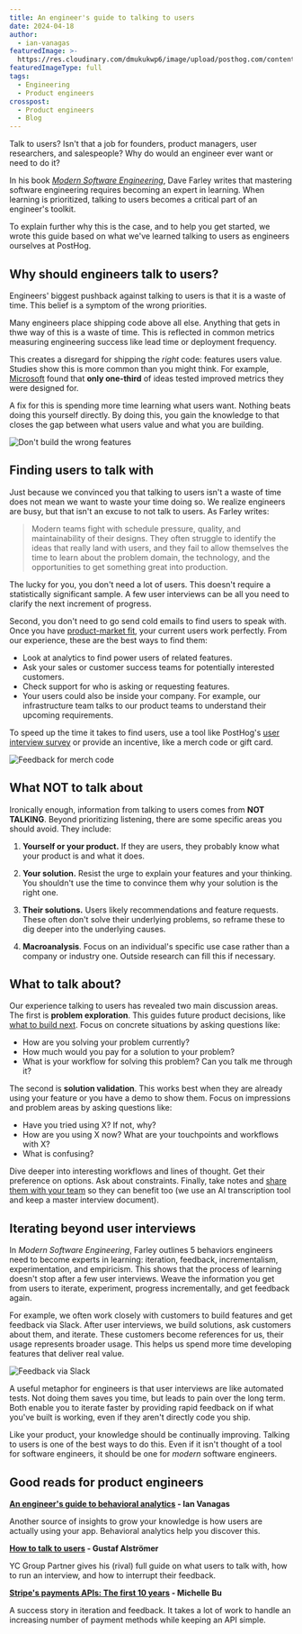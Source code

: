 ```yaml
---
title: An engineer's guide to talking to users
date: 2024-04-18
author:
  - ian-vanagas
featuredImage: >-
  https://res.cloudinary.com/dmukukwp6/image/upload/posthog.com/contents/images/newsletter/beyond-10x-engineer/super-hog.png
featuredImageType: full
tags:
  - Engineering
  - Product engineers
crosspost:
  - Product engineers
  - Blog
---
```


Talk to users? Isn't that a job for founders, product managers, user researchers, and salespeople? Why do would an engineer ever want or need to do it?

In his book [*Modern Software Engineering*](https://www.davefarley.net/?p=352), Dave Farley writes that mastering software engineering requires becoming an expert in learning. When learning is prioritized, talking to users becomes a critical part of an engineer's toolkit.

To explain further why this is the case, and to help you get started, we wrote this guide based on what we've learned talking to users as engineers ourselves at PostHog.

## Why should engineers talk to users?

Engineers' biggest pushback against talking to users is that it is a waste of time. This belief is a symptom of the wrong priorities.

Many engineers place shipping code above all else. Anything that gets in thwe way of this is a waste of time. This is reflected in common metrics measuring engineering success like lead time or deployment frequency. 

This creates a disregard for shipping the *right* code: features users value. Studies show this is more common than you might think. For example, [Microsoft](https://ai.stanford.edu/~ronnyk/ExPThinkWeek2009Public.pdf) found that **only one-third** of ideas tested improved metrics they were designed for.

A fix for this is spending more time learning what users want. Nothing beats doing this yourself directly. By doing this, you gain the knowledge to that closes the gap between what users value and what you are building.

![Don't build the wrong features](https://res.cloudinary.com/dmukukwp6/image/upload/v1713470851/posthog.com/contents/images/newsletter/talk-to-users/features.jpg)

## Finding users to talk with

Just because we convinced you that talking to users isn't a waste of time does not mean we want to waste your time doing so. We realize engineers are busy, but that isn't an excuse to not talk to users. As Farley writes:

> Modern teams fight with schedule pressure, quality, and maintainability of their designs. They often struggle to identify the ideas that really land with users, and they fail to allow themselves the time to learn about the problem domain, the technology, and the opportunities to get something great into production.

The lucky for you, you don't need a lot of users. This doesn't require a statistically significant sample. A few user interviews can be all you need to clarify the next increment of progress.

Second, you don't need to go send cold emails to find users to speak with. Once you have [product-market fit](https://posthog.com/founders/product-market-fit-game), your current users work perfectly. From our experience, these are the best ways to find them:

- Look at analytics to find power users of related features.
- Ask your sales or customer success teams for potentially interested customers.
- Check support for who is asking or requesting features.
- Your users could also be inside your company. For example, our infrastructure team talks to our product teams to understand their upcoming requirements.

To speed up the time it takes to find users, use a tool like PostHog's [user interview survey](https://posthog.com/tutorials/feedback-interviews-site-apps) or provide an incentive, like a merch code or gift card. 

![Feedback for merch code](https://res.cloudinary.com/dmukukwp6/image/upload/v1713470870/posthog.com/contents/images/newsletter/talk-to-users/merch.png)

## What NOT to talk about

Ironically enough, information from talking to users comes from **NOT TALKING**. Beyond prioritizing listening, there are some specific areas you should avoid. They include:

1. **Yourself or your product.** If they are users, they probably know what your product is and what it does.

2. **Your solution.** Resist the urge to explain your features and your thinking. You shouldn't use the time to convince them why your solution is the right one.

3. **Their solutions.** Users likely recommendations and feature requests. These often don't solve their underlying problems, so reframe these to dig deeper into the underlying causes.

4. **Macroanalysis**. Focus on an individual's specific use case rather than a company or industry one. Outside research can fill this if necessary.  

## What to talk about?

Our experience talking to users has revealed two main discussion areas. The first is **problem exploration**. This guides future product decisions, like [what to build next](https://newsletter.posthog.com/p/how-we-decide-what-to-build). Focus on concrete situations by asking questions like:

- How are you solving your problem currently?
- How much would you pay for a solution to your problem?
- What is your workflow for solving this problem? Can you talk me through it?

The second is **solution validation**. This works best when they are already using your feature or you have a demo to show them. Focus on impressions and problem areas by asking questions like:

- Have you tried using X? If not, why?
- How are you using X now? What are your touchpoints and workflows with X?
- What is confusing?

Dive deeper into interesting workflows and lines of thought. Get their preference on options. Ask about constraints. Finally, take notes and [share them with your team](https://posthog.com/product-engineers/interview-snapshot-guide) so they can benefit too (we use an AI transcription tool and keep a master interview document).

## Iterating beyond user interviews

In *Modern Software Engineering*, Farley outlines 5 behaviors engineers need to become experts in learning: iteration, feedback, incrementalism, experimentation, and empiricism. This shows that the process of learning doesn't stop after a few user interviews. Weave the information you get from users to iterate, experiment, progress incrementally, and get feedback again.

For example, we often work closely with customers to build features and get feedback via Slack. After user interviews, we build solutions, ask customers about them, and iterate. These customers become references for us, their usage represents broader usage. This helps us spend more time developing features that deliver real value.

![Feedback via Slack](https://res.cloudinary.com/dmukukwp6/image/upload/v1713470870/posthog.com/contents/images/newsletter/talk-to-users/feedback.png)

A useful metaphor for engineers is that user interviews are like automated tests. Not doing them saves you time, but leads to pain over the long term. Both enable you to iterate faster by providing rapid feedback on if what you've built is working, even if they aren't directly code you ship.

Like your product, your knowledge should be continually improving. Talking to users is one of the best ways to do this. Even if it isn't thought of a tool for software engineers, it should be one for *modern* software engineers.

## Good reads for product engineers

**[An engineer's guide to behavioral analytics](https://posthog.com/product-engineers/behavioral-analytics) - Ian Vanagas**

Another source of insights to grow your knowledge is how users are actually using your app. Behavioral analytics help you discover this. 

**[How to talk to users](https://youtu.be/z1iF1c8w5Lg) - Gustaf Alströmer**

YC Group Partner gives his (rival) full guide on what users to talk with, how to run an interview, and how to interrupt their feedback. 

**[Stripe's payments APIs: The first 10 years](https://stripe.com/blog/payment-api-design) - Michelle Bu**

A success story in iteration and feedback. It takes a lot of work to handle an increasing number of payment methods while keeping an API simple.